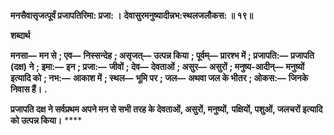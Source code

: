 **मनसैवासृजत्पूर्वं प्रजापतिरिमा: प्रजा: ।** **देवासुरमनुष्यादीन्नभ:स्थलजलौकस: ॥ १९॥** 

**शब्दार्थ** 

**मनसा—** **मन से** **; एव—** **निस्सन्देह** **; असृजत्—** **उत्पन्न किया** **; पूर्वम्—** **प्रारश्भ में** **; प्रजापति:—** **प्रजापति (दक्ष) ने** **; इमा:—** **इन** **; प्रजा:—** **जीवों** **; देव—** **देवताओं** **; असुर—** **असुरों** **; मनुष्य-आदीन्—** **मनुष्यों इत्यादि को** **; नभ:—** **आकाश में** **; स्थल—** **भूमि पर** **; जल—** **अथवा जल के भीतर** **; ओकस:—** **जिनके निवास हैं।** **.** 

**प्रजापति दक्ष ने सर्वप्रथम अपने मन से सभी तरह के देवताओं, असुरों, मनुष्यों,** **पक्षियों, पशुओं, जलचरों इत्यादि को उत्पन्न किया।** **** 